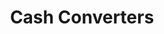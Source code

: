 ---
title: "Cash Converters"
url: /la-chapelle-saint-aubin/cash-converters/
shop: prêteur sur gages
---